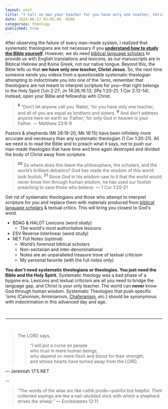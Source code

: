 ```yaml
---
layout: post
title: "✝️ Call no man your teacher for you have only one teacher, Christ Jesus, and all of you are equal as brothers. It's time for all of you to pull your heads out of the theological sand. It's time for you to give the Bible second chance."
date: 2024-06-17 05:05:00 -0500
categories: theology
published: true
---
```


<!-- Once you realize as I have, that every man-made system has failed, you will begin to understand that you have been lied to by charlatans posing as shepherds. -->

After observing the failure of every man-made system, I realized that systematic theologians are not necessary if you [**understand how to study the Bible yourself**](https://sevenshepherd.github.io/hierarchy-of-authority/). However, we do need [biblical language scholars](https://sevenshepherd.github.io/hierarchy-of-authority/) to provide us with English translations and lexicons, as our manuscripts are in Biblical Hebrew and Koine Greek, not our native tongue. Beyond this, the Bible tells us that **we have only one teacher, Christ Jesus**. So, the next time someone sends you videos from a questionable systematic theologian attempting to indoctrinate you into one of the *'isms*, remember that theologians are not meant to interpret scripture for you—that right belongs to the Holy Spirit (1Jn 2:27; Jn 14:26;16:13; 2Pe 1:20-21; 1 Cor 2:12-14). Instead, open your Bible and fellowship with Christ.

<!-- After witnessing the failure of every man-made system, I came to the realization that you don't actually need systematic theologians to hold your hand if you understand how to study; however, we do need [biblical language scholars](https://sevenshepherd.github.io/hierarchy-of-authority/) to give us english Bibles and lexicons because our manuscripts are not in our native tongue (i.e. Biblical Hebrew, Koine Greek), but other than this the Bible tells us **we only have one teacher, and that is Christ Jesus**. So the next time someone sends you videos from some dubious systematic theologian to indoctrinate you into one of the *'isms*, remember, theologians **are not** meant to interpret scripture for you, that right belongs to the Holy Spirit (1Jn 2:27; Jn 14:26;16:13; 2Pe 1:20-21; 1 Cor 2:12-14). Open up your Bible instead. -->

> <sup style="font-weight:bold">8</sup> “Don’t let anyone call you ‘Rabbi,’ for you have only one teacher, and all of you are equal as brothers and sisters. <sup style="font-weight:bold">9</sup> And don’t address anyone here on earth as ‘Father,’ for only God in heaven is your Father. &mdash; Matthew 23:8-9

Pastors & shepherds (Mt 28:19-20; Mk 16:15) have been infinitely more accurate and necessary than any systematic theologian (1 Cor 1:20-21). All we need is to read the Bible and to preach what it says, not to push our man-made theologies that have time and time again destroyed and divided the body of Christ away from scripture.

> <sup style="font-weight:bold">20</sup> So where does this leave the philosophers, the scholars, and the world’s brilliant debaters? God has made the wisdom of this world look foolish. <sup style="font-weight:bold">21</sup> Since God in his wisdom saw to it that the world would never know him through human wisdom, he has used our foolish preaching to save those who believe. &mdash; 1 Cor 1:20-21

<!-- I recommend an accurate Bible that is closest to the original autograph, like ESV Study Bible (literal), NET Full Notes (optimal), NLT Filament (dynamic & meaning based). I then recommend The English-Greek Reverse Interlinear New Testament: English Standard Version (ESV) and the lexicon like BDAG, the worlds most authoritative Greek lexicon to understand the meaning of the Greek words in the new testament, and HALOT to understand biblical hebrew in the old testament. -->

Get rid of systematic theologians and those who attempt to interpret scripture for you and replace them with materials produced from [biblical language scholars](https://sevenshepherd.github.io/hierarchy-of-authority/) & textual critics. This will bring you closest to God's word.
- BDAG & HALOT Lexicons (word study)
    - The world's most authoritative lexicons
- ESV Reverse Interlinear (word study)
- NET Full Notes (optimal)
    - World’s foremost biblical scholars
    - Non-sectarian and inter-denominational
    - Notes are an unparalleled treasure trove of textual criticism
    - My personal favorite (with the full notes only)

**You don't need systematic theologians or theologies. You just need the Bible and the Holy Spirit.** Systematic theology was a bad phase of a bygone era. Lexicons and textual criticism are all you need to bridge the language gap, and Christ is your only teacher. The world can **never** know God through human wisdom. Systematic Theologies that push specific *'isms* (Calvinism, Arminianism, [Chaferanism](https://sevenshepherd.github.io/free-grace-theology/), etc.) should be synonymous with indoctrination in this advanced day and age.

<br>

---

<br>

> The LORD says,<br>
>>“I will put a curse on people<br>
who trust in mere human beings,<br>
who depend on mere flesh and blood for their strength,<br>
and whose hearts have turned away from the LORD.
>
&mdash; Jeremiah 17:5 NET

--

> “The words of the wise are like cattle prods—painful but helpful. Their collected sayings are like a nail-studded stick with which a shepherd drives the sheep.” ― Ecclesiastes 12:11

<script>
    var refTagger = {
        settings: {
            bibleVersion: 'NLT'
        }
    }; 

    (function(d, t) {
        var n=d.querySelector('[nonce]');
        refTagger.settings.nonce = n && (n.nonce||n.getAttribute('nonce'));
        var g = d.createElement(t), s = d.getElementsByTagName(t)[0];
        g.src = 'https://api.reftagger.com/v2/RefTagger.js';
        g.nonce = refTagger.settings.nonce;
        s.parentNode.insertBefore(g, s);
    }(document, 'script'));
</script>